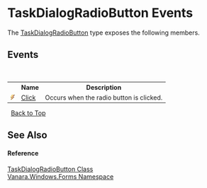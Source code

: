 # TaskDialogRadioButton Events
 

The <a href="3137c60c-4082-c99f-21cc-9bc183e9cbe4">TaskDialogRadioButton</a> type exposes the following members.


## Events
&nbsp;<table><tr><th></th><th>Name</th><th>Description</th></tr><tr><td>![Public event](media/pubevent.gif "Public event")</td><td><a href="806b9d78-def3-f8e3-af63-b27d76904b45">Click</a></td><td>
Occurs when the radio button is clicked.</td></tr></table>&nbsp;
<a href="#taskdialogradiobutton-events">Back to Top</a>

## See Also


#### Reference
<a href="3137c60c-4082-c99f-21cc-9bc183e9cbe4">TaskDialogRadioButton Class</a><br /><a href="c580cf52-4028-70db-28d0-f9b1abc03861">Vanara.Windows.Forms Namespace</a><br />